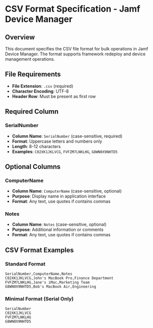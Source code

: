 # CSV Format Specification - Jamf Device Manager

## Overview

This document specifies the CSV file format for bulk operations in Jamf Device Manager. The format supports framework redeploy and device management operations.

## File Requirements

- **File Extension**: `.csv` (required)
- **Character Encoding**: UTF-8
- **Header Row**: Must be present as first row


## Required Column

### SerialNumber
- **Column Name**: `SerialNumber` (case-sensitive, required)
- **Format**: Uppercase letters and numbers only
- **Length**: 8-12 characters
- **Examples**: `C02XK1JKLVCG`, `FVFZM7LNKLHG`, `G8WN0X9NHTD5`

## Optional Columns

### ComputerName
- **Column Name**: `ComputerName` (case-sensitive, optional)
- **Purpose**: Display name in application interface
- **Format**: Any text, use quotes if contains commas

### Notes
- **Column Name**: `Notes` (case-sensitive, optional)
- **Purpose**: Additional information or comments
- **Format**: Any text, use quotes if contains commas

## CSV Format Examples

### Standard Format
```csv
SerialNumber,ComputerName,Notes
C02XK1JKLVCG,John's MacBook Pro,Finance Department
FVFZM7LNKLHG,Jane's iMac,Marketing Team
G8WN0X9NHTD5,Bob's MacBook Air,Engineering
```

### Minimal Format (Serial Only)
```csv
SerialNumber
C02XK1JKLVCG
FVFZM7LNKLHG
G8WN0X9NHTD5
```